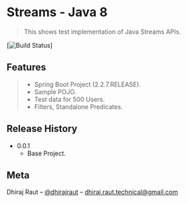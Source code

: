 # Streams - Java 8
> This shows test implementation of Java Streams APIs.

[![Build Status](http://img.shields.io/travis/badges/badgerbadgerbadger.svg?style=flat-square)]

## Features
> * Spring Boot Project (2.2.7.RELEASE).
> * Sample POJO.
> * Test data for 500 Users.
> * Filters, Standalone Predicates.

## Release History

* 0.0.1
    * Base Project.

## Meta

Dhiraj Raut – [@dhirajraut](https://github.com/dhirajraut) – dhiraj.raut.technical@gmail.com